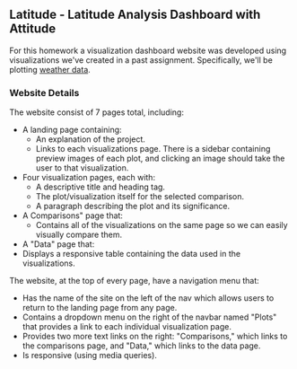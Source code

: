 
## Latitude - Latitude Analysis Dashboard with Attitude

For this homework a visualization dashboard website was developed using visualizations we've created in a past assignment. Specifically, we'll be plotting [weather data](Resources/cities.csv).

### Website Details

The website consist of 7 pages total, including:

* A landing page containing:
  * An explanation of the project.
  * Links to each visualizations page. There is a sidebar containing preview images of each plot, and clicking an image should take the user to that visualization.
* Four visualization pages, each with:
  * A descriptive title and heading tag.
  * The plot/visualization itself for the selected comparison.
  * A paragraph describing the plot and its significance.
* A Comparisons" page that:
  * Contains all of the visualizations on the same page so we can easily visually compare them.
 * A "Data" page that:
  * Displays a responsive table containing the data used in the visualizations.
   

The website, at the top of every page, have a navigation menu that:

* Has the name of the site on the left of the nav which allows users to return to the landing page from any page.
* Contains a dropdown menu on the right of the navbar named "Plots" that provides a link to each individual visualization page.
* Provides two more text links on the right: "Comparisons," which links to the comparisons page, and "Data," which links to the data page.
* Is responsive (using media queries). 
